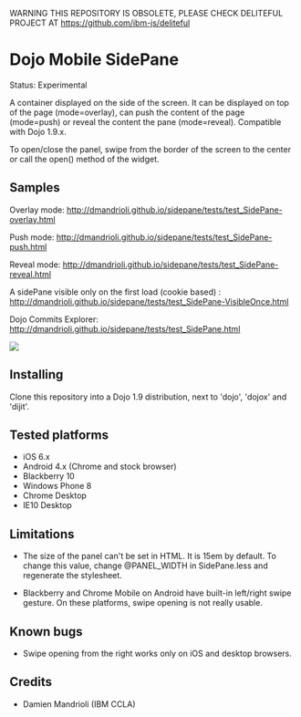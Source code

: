 WARNING
THIS REPOSITORY IS OBSOLETE, PLEASE CHECK DELITEFUL PROJECT AT https://github.com/ibm-js/deliteful

# Dojo Mobile SidePane

Status: Experimental

A container displayed on the side of the screen. It can be displayed on top of the page (mode=overlay), can push the
content of the page (mode=push) or reveal the content the pane (mode=reveal). Compatible with Dojo 1.9.x.

To open/close the panel, swipe from the border of the screen to the center or call the open() method of the widget.

## Samples

Overlay mode: http://dmandrioli.github.io/sidepane/tests/test_SidePane-overlay.html

Push mode: http://dmandrioli.github.io/sidepane/tests/test_SidePane-push.html

Reveal mode: http://dmandrioli.github.io/sidepane/tests/test_SidePane-reveal.html

A sidePane visible only on the first load (cookie based) : http://dmandrioli.github.io/sidepane/tests/test_SidePane-VisibleOnce.html

Dojo Commits Explorer: http://dmandrioli.github.io/sidepane/tests/test_SidePane.html

<img src="https://raw.github.com/dmandrioli/sidepane/master/screenshots/all.jpg">

## Installing

Clone this repository into a Dojo 1.9 distribution, next to 'dojo', 'dojox' and 'dijit'.

## Tested platforms

* iOS 6.x
* Android 4.x (Chrome and stock browser)
* Blackberry 10
* Windows Phone 8
* Chrome Desktop
* IE10 Desktop

## Limitations

* The size of the panel can't be set in HTML. It is 15em by default. To change this value,
change @PANEL_WIDTH in SidePane.less and regenerate the stylesheet.

* Blackberry and Chrome Mobile on Android have built-in left/right swipe gesture. On these platforms, swipe opening is not really usable.

## Known bugs

 * Swipe opening from the right works only on iOS and desktop browsers.


## Credits

* Damien Mandrioli (IBM CCLA)
